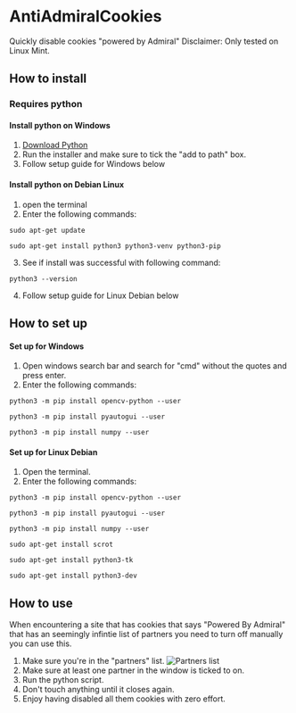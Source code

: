 # AntiAdmiralCookies
Quickly disable cookies "powered by Admiral"
Disclaimer: Only tested on Linux Mint.

## How to install

### Requires python
#### Install python on Windows
1. [Download Python](https://www.python.org/downloads/)
2. Run the installer and make sure to tick the "add to path" box.
3. Follow setup guide for Windows below

#### Install python on Debian Linux
1. open the terminal
2. Enter the following commands:

`sudo apt-get update`

`sudo apt-get install python3 python3-venv python3-pip`

3. See if install was successful with following command:

`python3 --version`

4. Follow setup guide for Linux Debian below

## How to set up
#### Set up for Windows
1. Open windows search bar and search for "cmd" without the quotes and press enter.
2. Enter the following commands:

`python3 -m pip install opencv-python --user`

`python3 -m pip install pyautogui --user`

`python3 -m pip install numpy --user`

#### Set up for Linux Debian
1. Open the terminal.
2. Enter the following commands:

`python3 -m pip install opencv-python --user`

`python3 -m pip install pyautogui --user`

`python3 -m pip install numpy --user`

`sudo apt-get install scrot`

`sudo apt-get install python3-tk`

`sudo apt-get install python3-dev`

## How to use
When encountering a site that has cookies that says "Powered By Admiral" that has an seemingly infintie list of partners you need to turn off manually you can use this.
1. Make sure you're in the "partners" list.
![Partners list](https://cdn.discordapp.com/attachments/735916878215512146/896164060033339392/unknown.png)
2. Make sure at least one partner in the window is ticked to on.
3. Run the python script.
4. Don't touch anything until it closes again.
5. Enjoy having disabled all them cookies with zero effort.
